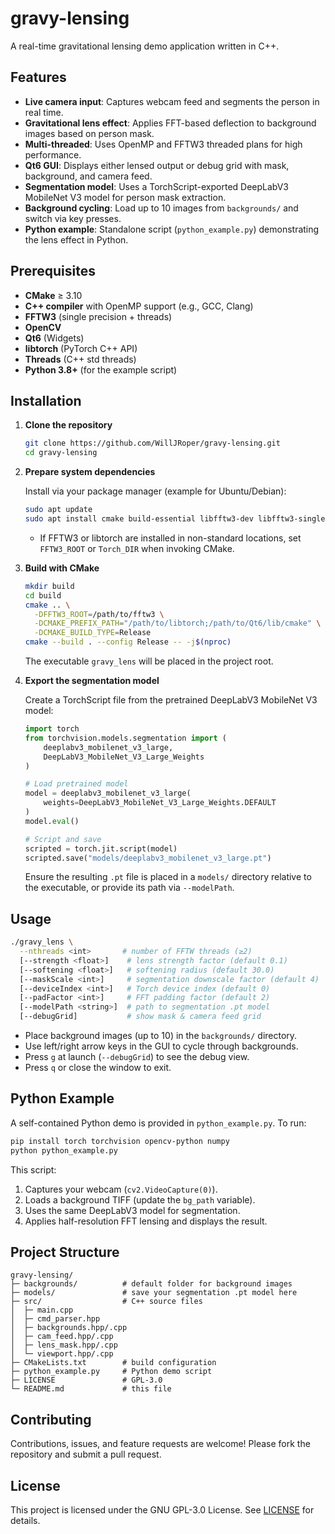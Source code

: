 # gravy-lensing

A real-time gravitational lensing demo application written in C++.

## Features

- **Live camera input**: Captures webcam feed and segments the person in real time.
- **Gravitational lens effect**: Applies FFT-based deflection to background images based on person mask.
- **Multi-threaded**: Uses OpenMP and FFTW3 threaded plans for high performance.
- **Qt6 GUI**: Displays either lensed output or debug grid with mask, background, and camera feed.
- **Segmentation model**: Uses a TorchScript-exported DeepLabV3 MobileNet V3 model for person mask extraction.
- **Background cycling**: Load up to 10 images from `backgrounds/` and switch via key presses.
- **Python example**: Standalone script (`python_example.py`) demonstrating the lens effect in Python.

## Prerequisites

- **CMake** ≥ 3.10
- **C++ compiler** with OpenMP support (e.g., GCC, Clang)
- **FFTW3** (single precision + threads)
- **OpenCV**
- **Qt6** (Widgets)
- **libtorch** (PyTorch C++ API)
- **Threads** (C++ std threads)
- **Python 3.8+** (for the example script)

## Installation

1. **Clone the repository**

   ```bash
   git clone https://github.com/WillJRoper/gravy-lensing.git
   cd gravy-lensing
   ```

2. **Prepare system dependencies**

   Install via your package manager (example for Ubuntu/Debian):
   ```bash
   sudo apt update
   sudo apt install cmake build-essential libfftw3-dev libfftw3-single3 libopencv-dev qt6-base-dev libtorch-dev
   ```

   - If FFTW3 or libtorch are installed in non-standard locations, set `FFTW3_ROOT` or `Torch_DIR` when invoking CMake.

3. **Build with CMake**

   ```bash
   mkdir build
   cd build
   cmake .. \
     -DFFTW3_ROOT=/path/to/fftw3 \
     -DCMAKE_PREFIX_PATH="/path/to/libtorch;/path/to/Qt6/lib/cmake" \
     -DCMAKE_BUILD_TYPE=Release
   cmake --build . --config Release -- -j$(nproc)
   ```

   The executable `gravy_lens` will be placed in the project root.

4. **Export the segmentation model**

   Create a TorchScript file from the pretrained DeepLabV3 MobileNet V3 model:

   ```python
   import torch
   from torchvision.models.segmentation import (
       deeplabv3_mobilenet_v3_large,
       DeepLabV3_MobileNet_V3_Large_Weights
   )

   # Load pretrained model
   model = deeplabv3_mobilenet_v3_large(
       weights=DeepLabV3_MobileNet_V3_Large_Weights.DEFAULT
   )
   model.eval()

   # Script and save
   scripted = torch.jit.script(model)
   scripted.save("models/deeplabv3_mobilenet_v3_large.pt")
   ```

   Ensure the resulting `.pt` file is placed in a `models/` directory relative to the executable, or provide its path via `--modelPath`.

## Usage

```bash
./gravy_lens \
  --nthreads <int>       # number of FFTW threads (≥2)
  [--strength <float>]    # lens strength factor (default 0.1)
  [--softening <float>]   # softening radius (default 30.0)
  [--maskScale <int>]     # segmentation downscale factor (default 4)
  [--deviceIndex <int>]   # Torch device index (default 0)
  [--padFactor <int>]     # FFT padding factor (default 2)
  [--modelPath <string>]  # path to segmentation .pt model
  [--debugGrid]           # show mask & camera feed grid
```

- Place background images (up to 10) in the `backgrounds/` directory.
- Use left/right arrow keys in the GUI to cycle through backgrounds.
- Press `g` at launch (`--debugGrid`) to see the debug view.
- Press `q` or close the window to exit.

## Python Example

A self-contained Python demo is provided in `python_example.py`. To run:

```bash
pip install torch torchvision opencv-python numpy
python python_example.py
```

This script:
1. Captures your webcam (`cv2.VideoCapture(0)`).
2. Loads a background TIFF (update the `bg_path` variable).
3. Uses the same DeepLabV3 model for segmentation.
4. Applies half-resolution FFT lensing and displays the result.

## Project Structure

```
gravy-lensing/
├─ backgrounds/          # default folder for background images
├─ models/               # save your segmentation .pt model here
├─ src/                  # C++ source files
│  ├─ main.cpp
│  ├─ cmd_parser.hpp
│  ├─ backgrounds.hpp/.cpp
│  ├─ cam_feed.hpp/.cpp
│  ├─ lens_mask.hpp/.cpp
│  └─ viewport.hpp/.cpp
├─ CMakeLists.txt        # build configuration
├─ python_example.py     # Python demo script
├─ LICENSE               # GPL-3.0
└─ README.md             # this file
```

## Contributing

Contributions, issues, and feature requests are welcome! Please fork the repository and submit a pull request.

## License

This project is licensed under the GNU GPL-3.0 License. See [LICENSE](LICENSE) for details.


